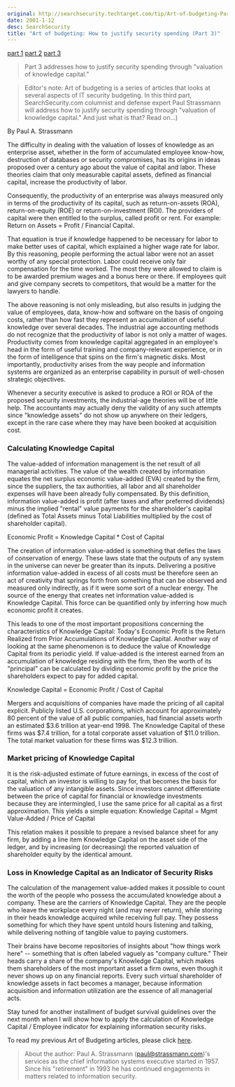 ```yaml
---
original: http://searchsecurity.techtarget.com/tip/Art-of-budgeting-Part-3
date: 2001-1-12
desc: SearchSecurity
title: "Art of budgeting: How to justify security spending (Part 3)"
---
```


[part 1](art-of-budgeting-p1.html)
[part 2](art-of-budgeting-p2.html)
[part 3](art-of-budgeting-p3.html)

> Part 3 addresses how to justify security spending through "valuation of knowledge capital."

> Editor's note: Art of budgeting is a series of articles that looks at
> several aspects of IT security budgeting. In this third part,
> SearchSecurity.com columnist and defense expert Paul Strassmann will
> address how to justify security spending through "valuation of
> knowledge capital." And just what is that? Read on...)

By Paul A. Strassmann


The difficulty in dealing with the valuation of losses of knowledge as an enterprise asset, whether in the form of accumulated employee know-how, destruction of databases or security compromises, has its origins in ideas proposed over a century ago about the value of capital and labor. These theories claim that only measurable capital assets, defined as financial capital, increase the productivity of labor.

Consequently, the productivity of an enterprise was always measured only in terms of the productivity of its capital, such as return-on-assets (ROA), return-on-equity (ROE) or return-on-investment (ROI). The providers of capital were then entitled to the surplus, called profit or rent. For example: Return on Assets = Profit / Financial Capital.

That equation is true if knowledge happened to be necessary for labor to make better uses of capital, which explained a higher wage rate for labor. By this reasoning, people performing the actual labor were not an asset worthy of any special protection. Labor could receive only fair compensation for the time worked. The most they were allowed to claim is to be awarded premium wages and a bonus here or there. If employees quit and give company secrets to competitors, that would be a matter for the lawyers to handle.

The above reasoning is not only misleading, but also results in judging the value of employees, data, know-how and software on the basis of ongoing costs, rather than how fast they represent an accumulation of useful knowledge over several decades. The industrial age accounting methods do not recognize that the productivity of labor is not only a matter of wages. Productivity comes from knowledge capital aggregated in an employee's head in the form of useful training and company-relevant experience, or in the form of intelligence that spins on the firm's magnetic disks. Most importantly, productivity arises from the way people and information systems are organized as an enterprise capability in pursuit of well-chosen strategic objectives.

Whenever a security executive is asked to produce a ROI or ROA of the proposed security investments, the industrial-age theories will be of little help. The accountants may actually deny the validity of any such attempts since "knowledge assets" do not show up anywhere on their ledgers, except in the rare case where they may have been booked at acquisition cost.

### Calculating Knowledge Capital

The value-added of information management is the net result of all managerial activities. The value of the wealth created by information equates the net surplus economic value-added (EVA) created by the firm, since the suppliers, the tax authorities, all labor and all shareholder expenses will have been already fully compensated. By this definition, information value-added is profit (after taxes and after preferred dividends) minus the implied "rental" value payments for the shareholder's capital (defined as Total Assets minus Total Liabilities multiplied by the cost of shareholder capital).

Economic Profit = Knowledge Capital * Cost of Capital

The creation of information value-added is something that defies the laws of conservation of energy. These laws state that the outputs of any system in the universe can never be greater than its inputs. Delivering a positive information value-added in excess of all costs must be therefore seen an act of creativity that springs forth from something that can be observed and measured only indirectly, as if it were some sort of a nuclear energy. The source of the energy that creates net information value-added is Knowledge Capital. This force can be quantified only by inferring how much economic profit it creates.

This leads to one of the most important propositions concerning the characteristics of Knowledge Capital: Today's Economic Profit is the Return Realized from Prior Accumulations of Knowledge Capital. Another way of looking at the same phenomenon is to deduce the value of Knowledge Capital from its periodic yield. If value-added is the interest earned from an accumulation of knowledge residing with the firm, then the worth of its "principal" can be calculated by dividing economic profit by the price the shareholders expect to pay for added capital.

Knowledge Capital = Economic Profit / Cost of Capital

Mergers and acquisitions of companies have made the pricing of all capital explicit. Publicly listed U.S. corporations, which account for approximately 80 percent of the value of all public companies, had financial assets worth an estimated $3.6 trillion at year-end 1998. The Knowledge Capital of these firms was $7.4 trillion, for a total corporate asset valuation of $11.0 trillion. The total market valuation for these firms was $12.3 trillion.

### Market pricing of Knowledge Capital

It is the risk-adjusted estimate of future earnings, in excess of the cost of capital, which an investor is willing to pay for, that becomes the basis for the valuation of any intangible assets. Since investors cannot differentiate between the price of capital for financial or knowledge investments because they are intermingled, I use the same price for all capital as a first approximation. This yields a simple equation: Knowledge Capital = Mgmt Value-Added / Price of Capital

This relation makes it possible to prepare a revised balance sheet for any firm, by adding a line item Knowledge Capital on the asset side of the ledger, and by increasing (or decreasing) the reported valuation of shareholder equity by the identical amount.

### Loss in Knowledge Capital as an Indicator of Security Risks

The calculation of the management value-added makes it possible to count the worth of the people who possess the accumulated knowledge about a company. These are the carriers of Knowledge Capital. They are the people who leave the workplace every night (and may never return), while storing in their heads knowledge acquired while receiving full pay. They possess something for which they have spent untold hours listening and talking, while delivering nothing of tangible value to paying customers. 

Their brains have become repositories of insights about "how things work here" -- something that is often labeled vaguely as "company culture." Their heads carry a share of the company's Knowledge Capital, which makes them shareholders of the most important asset a firm owns, even though it never shows up on any financial reports. Every such virtual shareholder of knowledge assets in fact becomes a manager, because information acquisition and information utilization are the essence of all managerial acts.

Stay tuned for another installment of budget survival guidelines over the next month when I will show how to apply the calculation of Knowledge Capital / Employee indicator for explaining information security risks.

To read my previous Art of Budgeting articles, please click [here](art-of-budgeting-p2.html).

> About the author:
> Paul A. Strassmann (paul@strassmann.com)'s services as the chief
> information systems executive started in 1957. Since his "retirement"
> in 1993 he has continued engagements in matters related to information
> security.
